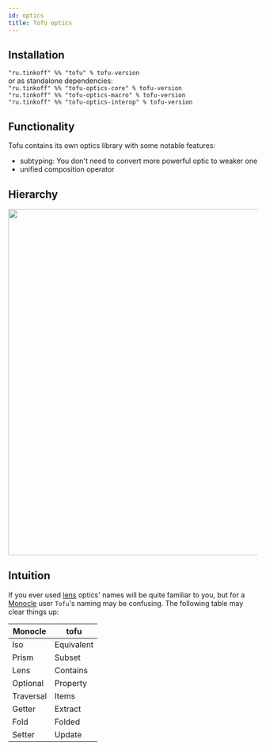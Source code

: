 ```yaml
---
id: optics
title: Tofu optics
---
```


## Installation
`"ru.tinkoff" %% "tofu" % tofu-version`  
or as standalone dependencies:   
`"ru.tinkoff" %% "tofu-optics-core" % tofu-version`  
`"ru.tinkoff" %% "tofu-optics-macro" % tofu-version`  
`"ru.tinkoff" %% "tofu-optics-interop" % tofu-version`  
 
## Functionality
Tofu contains its own optics library with some notable features:
- subtyping: You don't need to convert more powerful optic to weaker one
- unified composition operator

Hierarchy
---------

<img src="/tofu/docs_img/optics-hierarchy.png" height="700">

Intuition
---------

If you ever used [lens](https://github.com/ekmett/lens) optics' names will be quite familiar to you,
but for a [Monocle](https://github.com/julien-truffaut/Monocle) user `Tofu`'s naming may be confusing. The following table may clear things up:

| Monocle | tofu |
|---------|------|
| Iso | Equivalent |
| Prism | Subset |
| Lens | Contains |
| Optional | Property |
| Traversal | Items |
| Getter | Extract |
| Fold | Folded |
| Setter | Update |
